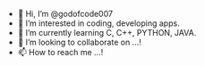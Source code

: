- 👋 Hi, I’m @godofcode007
- 👀 I’m interested in coding, developing apps.
- 🌱 I’m currently learning C, C++, PYTHON, JAVA.
- 💞️ I’m looking to collaborate on ...!
- 📫 How to reach me ...!

<!---
godofcode007/godofcode007 is a ✨ special ✨ repository because its `README.md` (this file) appears on your GitHub profile.
You can click the Preview link to take a look at your changes.
--->
